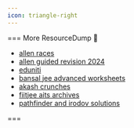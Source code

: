 ```yaml
---
icon: triangle-right
---
```



=== More ResourceDump :rocket:

- [allen races](https://drive.google.com/drive/u/1/folders/1noEIiGVFzHhKuSpxZ5QJ3cI2VVUOW-W_)
- [allen guided revision 2024](https://drive.google.com/drive/u/1/folders/1bMifpSFzk7svas9tWNCw66_WGj08X0cD)
- [eduniti](https://drive.google.com/drive/u/1/folders/1Xgk1TOVG_CewNO5yHXURhrcjviAhemxK)
- [bansal jee advanced worksheets](https://drive.google.com/drive/u/1/folders/1Z09QBUCjHgtCimo4LEWpV-5YdsX7QkWG)
- [akash crunches](https://drive.google.com/drive/u/1/folders/1sm8rzXNsJ3oyETE5cHVEfT8qfFjZ18xF)
- [fiitjee aits archives](https://drive.google.com/file/d/1SvY67wLp0JsWmH-W0EZSZTUHyFgxTyAj/view?usp=drive_link)
- [pathfinder and irodov solutions](https://drive.google.com/file/d/1BIdsITHChJh1iwOJigrgiBAY1eVk_77S/view?usp=sharing)

===